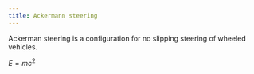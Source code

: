 ```yaml
---
title: Ackermann steering
---
```


Ackerman steering is a configuration for no slipping steering of wheeled vehicles.

<!--




-->
$E=mc^2$
